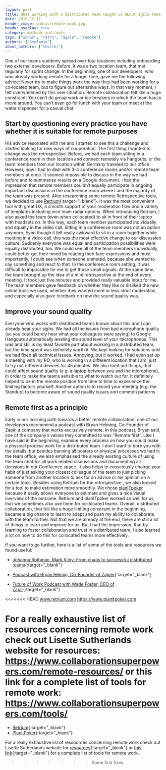 ```yaml
---
layout: post
title: What working with a distributed team taught us about agile team collaboration
date: 2019-12-17
header_image: public/remote-work.jpg
header_overlay: true
category: methods-and-tools
tags: ["scrum", "retro", "agile", "remote"]
authors: ["Stefanie"]
about_authors: ["sholler"]
---
```



One of our teams suddenly spread over four locations including onboarding two external developers. Before, it was a two location team, that met regularly for sprint change.
In the beginning, one of our developers, who was already working remote for a longer time, gave me the following advice: Never try to make things work the way they had been working for a co-located team, but to figure out alternative ways. 
In that very moment, I felt overwhelmed by this new situation. 
Remote collaboration felt like a huge constraint: You can’t do group work or ice breakers in which the team has to move around. 
You can’t even go for lunch with your team or meet at the water dispenser for a casual chat. 

## Start by questioning every practice you have whether it is suitable for remote purposes

His advice resonated with me and I started to see this a challenge and started looking for new ways of cooperation. 
The first thing I wanted to change was the retrospective. 
Before, we had each team sitting in a conference room in their location and connect remotely via hangouts, or the team members from our location within Germany traveled to our office. However, now I had to deal with 3-4 conference rooms and/or remote team members at once. 
It seemed impossible to discuss in the way we had before and to summarize results on a Google document. 
I had the impression that remote members couldn’t equally participate in ongoing important discussions in the conference room where I and the majority of the team was present.
After researching some remote Retrospective tools, we decided to use [Retrium](https://www.retrium.com){:target="_blank"}. 
It was the most convenient tool with great UX, a smooth support of your moderation flow and a variety of templates including nice team radar options. 
When introducing Retrium, I also asked the team (even when collocated) to sit in front of their laptop with headsets on. 
In this way, each team member participated individually and equally in the video call. 
Sitting in a conference room was not an option anymore. 
Even though it felt really awkward to sit in a room together while meeting in a video call, this was the most effective change to our discussion culture. 
Suddenly everyone was equal and participation possibilities were equally distributed, too. 
We could see all of the team members individually, could better get their mood by reading their face expressions and most importantly, I could see when someone unmuted, because she wanted to say something and react to that. 
In the conference room setting, it was difficult to impossible for me to get those small signals. 
At the same time, the team brought up the idea of a mini retrospective at the end of every meeting. 
It took just five minutes and provided really valuable input for me. 
The team members gave feedback on whether they like or disliked the new online tools we used, whether they wanted more or less strict moderation, and especially also gave feedback on how the sound quality was.

## Improve your sound quality

Everyone who works with distributed teams knows about this and I can already hear your sighs. 
We had all the issues from bad microphone quality (so you could barely hear what your colleagues were saying) to Google Hangouts  automatically leveling the sound level of your microphones. 
This was and still is my least favorite part about working in a distributed team, but the time spent was definitely worth it. 
We kept looking for solutions until we had fixed all technical issues. 
Annoying, but it worked. 
I had even set up a meeting with my PO, who is working in a different location that I am, just to try out different devices for  45 minutes. 
We also tried out things, that could affect sound quality (e.g. a laptop between you and the microphone), in order to make the teams sensible to what to watch out for. 
It definitely helped to be in the remote position from time to time to experience the limiting factors yourself. 
Another option is to record your meeting (e.g. the Standup) to become aware of sound quality issues and common patterns.

## Remote first as a principle

Early in our learning path towards a better remote collaboration, one of our developers recommend a podcast with Bryan Helming, Co-Founder of Zapir, a company that works exclusively remote. In this podcast, Bryan said, one of the company’s values they committed to was “Remote first”. 
Like I have said in the beginning, examine every process on how you could make a physical process work for a distributed team.
I don’t want to bore you with the details, but besides banning all posters or physical processes we had in the team office, we also emphasised the already existing culture of using the team chat for all work related discussions and documenting all decisions in our Confluence space. 
It also helps to consciously change your habit of just asking your closest colleague of the team to just picking someone from another location to ask for an advice or his opinion on a certain topic. 
Besides using Retrium for the retrospective , we also looked for a tool to make estimation more smoothly. 
We chose [planITpoker](https://www.planitpoker.com) because it easily allows everyone to estimate and gives a nice visual overview of the outcome. 
Retrium and planITpoker worked so well for us, that we sometimes also use them for co-located teams.
Overall, distributed collaboration, that felt like a huge limiting constraint in the beginning, became a big chance to learn to adapt and push my ability to collaborate with the team further. Not that we are already at the end, there are still a lot of things to learn and improve for us. But I had the impression, that by learning to foster collaboration and trust in a distributed team, I also learned a lot on how to do this for collocated teams more effectively.

If you want to go further, here is a list of some of the tools and resources we found useful:

* [Johanna Rothman, Mark Kilby: From chaos to successful distributed teams](https://www.amazon.com/Chaos-Successful-Distributed-Agile-Teams-ebook/dp/B07PRYM1TF){:target="_blank"}

* [Podcast with Bryan Helmig, Co-Founder of Zapier](https://www.se-radio.net/2019/05/episode-368-bryan-helmig-on-managing-distributed-teams/){:target="_blank"}

* [Future of Work Podcast with Wade Foster, CEO of Zapir](https://www.stitcher.com/podcast/the-future-of-work-podcast/e/59481731?autoplay=true){:target="_blank"}

<<<<<<< HEAD
www.retrium.com
https://www.planitpoker.com

For a really exhaustive list of resources concerning remote work check out Lisette Sutherlands website for resources:
https://www.collaborationsuperpowers.com/remote-resources/
or this link for a complete list of tools for remote work:
https://www.collaborationsuperpowers.com/tools/
=======
* [Retrium](https://www.retrium.com){:target="_blank"}
* [PlanitPoker](https://www.planitpoker.de){:target="_blank"}

For a really exhaustive list of ressources concerning remote work check out Lisette Sutherlands website for [resources](https://www.collaborationsuperpowers.com/remote-resources/){:target="_blank"} or [this link](https://www.collaborationsuperpowers.com/tools/){:target="_blank"} for a complete list of tools for remote work.
>>>>>>> Some first fixes
